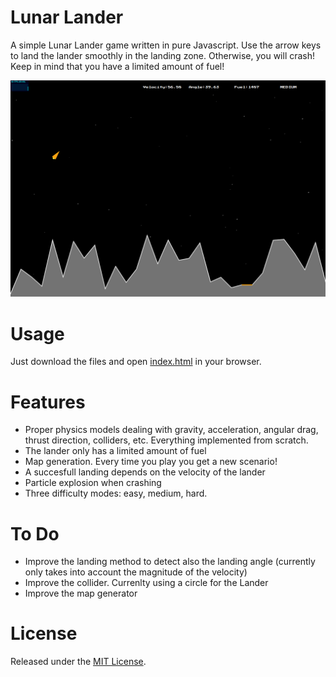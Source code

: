 # Lunar Lander
A simple Lunar Lander game written in pure Javascript. Use the arrow keys to land the lander smoothly in the landing zone. Otherwise, you will crash! Keep in mind that you have a limited amount of fuel!

![Screenshot](img/screenshot.png)

# Usage
Just download the files and open [index.html](index.html) in your browser.

# Features
* Proper physics models dealing with gravity, acceleration, angular drag, thrust direction, colliders, etc. Everything implemented from scratch.
* The lander only has a limited amount of fuel
* Map generation. Every time you play you get a new scenario!
* A succesfull landing depends on the velocity of the lander
* Particle explosion when crashing
* Three difficulty modes: easy, medium, hard.

# To Do
* Improve the landing method to detect also the landing angle (currently only takes into account the magnitude of the velocity)
* Improve the collider. Currenlty using a circle for the Lander
* Improve the map generator

# License
Released under the [MIT License](http://www.opensource.org/licenses/mit-license.php).